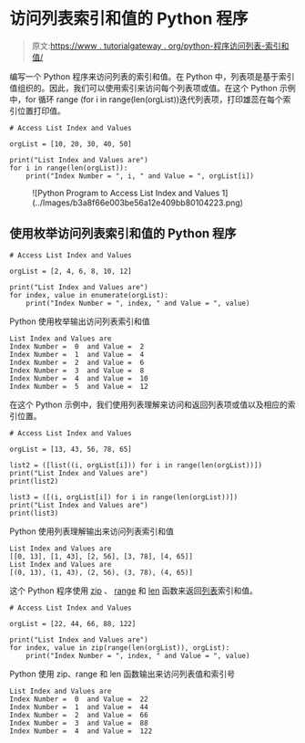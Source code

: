 # 访问列表索引和值的 Python 程序

> 原文:[https://www . tutorialgateway . org/python-程序访问列表-索引和值/](https://www.tutorialgateway.org/python-program-to-access-list-index-and-values/)

编写一个 Python 程序来访问列表的索引和值。在 Python 中，列表项是基于索引值组织的。因此，我们可以使用索引来访问每个列表项或值。在这个 Python 示例中，for 循环 range (for i in range(len(orgList))迭代列表项，打印雄蕊在每个索引位置打印值。

```
# Access List Index and Values

orgList = [10, 20, 30, 40, 50]

print("List Index and Values are")
for i in range(len(orgList)):
    print("Index Number = ", i, " and Value = ", orgList[i])
```

<figure class="wp-block-image size-large">![Python Program to Access List Index and Values 1](../Images/b3a8f66e003be56a12e409bb80104223.png)</figure>

## 使用枚举访问列表索引和值的 Python 程序

```
# Access List Index and Values

orgList = [2, 4, 6, 8, 10, 12]

print("List Index and Values are")
for index, value in enumerate(orgList):
    print("Index Number = ", index, " and Value = ", value)
```

Python 使用枚举输出访问列表索引和值

```
List Index and Values are
Index Number =  0  and Value =  2
Index Number =  1  and Value =  4
Index Number =  2  and Value =  6
Index Number =  3  and Value =  8
Index Number =  4  and Value =  10
Index Number =  5  and Value =  12
```

在这个 Python 示例中，我们使用列表理解来访问和返回列表项或值以及相应的索引位置。

```
# Access List Index and Values

orgList = [13, 43, 56, 78, 65]

list2 = ([list((i, orgList[i])) for i in range(len(orgList))])
print("List Index and Values are")
print(list2)

list3 = ([(i, orgList[i]) for i in range(len(orgList))])
print("List Index and Values are")
print(list3)
```

Python 使用列表理解输出来访问列表索引和值

```
List Index and Values are
[[0, 13], [1, 43], [2, 56], [3, 78], [4, 65]]
List Index and Values are
[(0, 13), (1, 43), (2, 56), (3, 78), (4, 65)]
```

这个 Python 程序使用 [zip](https://www.tutorialgateway.org/python-zip-function/) 、 [range](https://www.tutorialgateway.org/python-range-function/) 和 [len](https://www.tutorialgateway.org/python-len-function/) 函数来返回[列表](https://www.tutorialgateway.org/python-list/)索引和值。

```
# Access List Index and Values

orgList = [22, 44, 66, 88, 122]

print("List Index and Values are")
for index, value in zip(range(len(orgList)), orgList):
    print("Index Number = ", index, " and Value = ", value)
```

Python 使用 zip、range 和 len 函数输出来访问列表值和索引号

```
List Index and Values are
Index Number =  0  and Value =  22
Index Number =  1  and Value =  44
Index Number =  2  and Value =  66
Index Number =  3  and Value =  88
Index Number =  4  and Value =  122
```